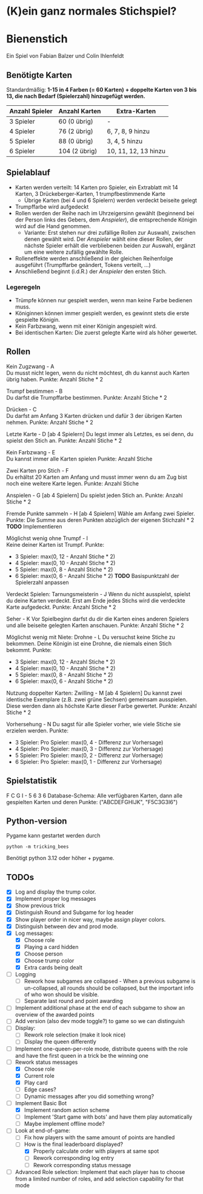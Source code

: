 
# (K)ein ganz normales Stichspiel?

# Bienenstich

Ein Spiel von Fabian Balzer und Colin Ihlenfeldt

## Benötigte Karten

Standardmäßig:
**1-15 in 4 Farben (= 60 Karten)**
**+ doppelte Karten von 3 bis 13, die nach Bedarf (Spielerzahl) hinzugefügt werden.**

|Anzahl Spieler | Anzahl Karten | Extra-Karten|
|---------------|---------------|--------------------|
|3 Spieler |    60 (0 übrig) |    - |
|4 Spieler |    76 (2 übrig) |    6, 7, 8, 9 hinzu |
|5 Spieler |    88 (0 übrig) |    3, 4, 5 hinzu |
|6 Spieler |    104 (2 übrig) |    10, 11, 12, 13 hinzu |

## Spielablauf

- Karten werden verteilt: 14 Karten pro Spieler, ein Extrablatt mit 14 Karten, 3 Drückeberger-Karten, 1 trumpfbestimmende Karte
  - Übrige Karten (bei 4 und 6 Spielern) werden verdeckt beiseite gelegt
- Trumpffarbe wird aufgedeckt
- Rollen werden der Reihe nach im Uhrzeigersinn gewählt (beginnend bei der Person links des Gebers, dem *Anspieler*), die entsprechende Königin wird auf die Hand genommen.
  - Variante: Erst stehen nur drei zufällige Rollen zur Auswahl, zwischen denen gewählt wird. Der *Anspieler* wählt eine dieser Rollen, der nächste Spieler erhält die verbliebenen beiden zur Auswahl, ergänzt um eine weitere zufällig gewählte Rolle.
- Rolleneffekte werden anschließend in der gleichen Reihenfolge ausgeführt (Trumpffarbe geändert, Tokens verteilt, …)
- Anschließend beginnt (i.d.R.) der *Anspieler* den ersten Stich.

### Legeregeln

- Trümpfe können nur gespielt werden, wenn man keine Farbe bedienen muss.
- Königinnen können immer gespielt werden, es gewinnt stets die erste gespielte Königin.
- Kein Farbzwang, wenn mit einer Königin angespielt wird.
- Bei identischen Karten: Die zuerst gelegte Karte wird als höher gewertet.

## Rollen

Kein Zugzwang - A  
Du musst nicht legen, wenn du nicht möchtest, dh du kannst auch Karten übrig haben.
Punkte: Anzahl Stiche * 2

Trumpf bestimmen - B  
Du darfst die Trumpffarbe bestimmen.
Punkte: Anzahl Stiche * 2

Drücken - C  
Du darfst am Anfang 3 Karten drücken und dafür 3 der übrigen Karten nehmen.
Punkte: Anzahl Stiche * 2

Letzte Karte - D  [ab 4 Spielern]
Du legst immer als Letztes, es sei denn, du spielst den Stich an.
Punkte: Anzahl Stiche * 2

Kein Farbzwang - E  
Du kannst immer alle Karten spielen
Punkte: Anzahl Stiche

Zwei Karten pro Stich - F  
Du erhältst 20 Karten am Anfang und musst immer wenn du am Zug bist noch eine weitere Karte legen.
Punkte: Anzahl Stiche

Anspielen - G  [ab 4 Spielern]
Du spielst jeden Stich an.
Punkte: Anzahl Stiche * 2

Fremde Punkte sammeln - H [ab 4 Spielern]
Wähle am Anfang zwei Spieler.
Punkte: Die Summe aus deren Punkten abzüglich der eigenen Stichzahl * 2
**TODO** Implementieren

Möglichst wenig ohne Trumpf - I  
Keine deiner Karten ist Trumpf.
Punkte:
- 3 Spieler: max(0, 12 - Anzahl Stiche * 2)
- 4 Spieler: max(0, 10 - Anzahl Stiche * 2)
- 5 Spieler: max(0, 8 - Anzahl Stiche * 2)
- 6 Spieler: max(0, 6 - Anzahl Stiche * 2)
**TODO** Basispunktzahl der Spielerzahl anpassen

Verdeckt Spielen: Tarnungsmeisterin - J
Wenn du nicht ausspielst, spielst du deine Karten verdeckt.
Erst am Ende jedes Stichs wird die verdeckte Karte aufgedeckt.
Punkte: Anzahl Stiche * 2

Seher - K
Vor Spielbeginn darfst du dir die Karten eines anderen Spielers und alle beiseite gelegten Karten anschauen.
Punkte: Anzahl Stiche * 2

Möglichst wenig mit Niete: Drohne - L
Du versuchst keine Stiche zu bekommen. Deine Königin ist eine Drohne, die niemals einen Stich bekommt.
Punkte:
- 3 Spieler: max(0, 12 - Anzahl Stiche * 2)
- 4 Spieler: max(0, 10 - Anzahl Stiche * 2)
- 5 Spieler: max(0, 8 - Anzahl Stiche * 2)
- 6 Spieler: max(0, 6 - Anzahl Stiche * 2)

Nutzung doppelter Karten: Zwilling - M [ab 4 Spielern]
Du kannst zwei identische Exemplare (z.B. zwei grüne Sechsen) gemeinsam ausspielen. Diese werden dann als höchste Karte dieser Farbe gewertet.
Punkte: Anzahl Stiche * 2

Vorhersehung - N
Du sagst für alle Spieler vorher, wie viele Stiche sie erzielen werden.
Punkte:
- 3 Spieler: Pro Spieler: max(0, 4 - Differenz zur Vorhersage)
- 4 Spieler: Pro Spieler: max(0, 3 - Differenz zur Vorhersage)
- 5 Spieler: Pro Spieler: max(0, 2 - Differenz zur Vorhersage)
- 6 Spieler: Pro Spieler: max(0, 1 - Differenz zur Vorhersage)

## Spielstatistik

F C G I - 5 6 3 6
Database-Schema: Alle verfügbaren Karten, dann alle gespielten Karten und deren Punkte:
("ABCDEFGHIJK", "F5C3G3I6")

## Python-version

Pygame kann gestartet werden durch

```python -m tricking_bees```

Benötigt python 3.12 oder höher + pygame.

## TODOs

- [x] Log and display the trump color.
- [x] Implement proper log messages
- [x] Show previous trick
- [x] Distinguish Round and Subgame for log header
- [x] Show player order in nicer way, maybe assign player colors.
- [x] Distinguish between dev and prod mode.
- [x] Log messages:
  - [x] Choose role
  - [x] Playing a card hidden
  - [x] Choose person
  - [x] Choose trump color
  - [x] Extra cards being dealt
- [ ] Logging
  - [ ] Rework how subgames are collapsed - When a previous subgame is un-collapsed, all rounds should be collapsed, but the important info of who won should be visible.
  - [ ] Separate last round and point awarding
- [ ] Implement additional phase at the end of each subgame to show an overview of the awarded points
- [ ] Add version (also dev mode toggle?) to game so we can distinguish
- [ ] Display:
  - [ ] Rework role selection (make it look nice)
  - [ ] Display the queen differently
- [ ] Implement one-queen-per-role mode, distribute queens with the role and have the first queen in a trick be the winning one
- [ ] Rework status messages
  - [x] Choose role
  - [x] Current role
  - [x] Play card
  - [ ] Edge cases?
  - [ ] Dynamic messages after you did something wrong?
- [ ] Implement Basic Bot
  - [x] Implement random action scheme
  - [ ] Implement 'Start game with bots' and have them play automatically
  - [ ] Maybe implement offline mode?
- [ ] Look at end-of-game:
  - [ ] Fix how players with the same amount of points are handled
  - [ ] How is the final leaderboard displayed?
    - [x] Properly calculate order with players at same spot
    - [ ] Rework corresponding log entry
    - [ ] Rework corresponding status message
- [ ] Advanced Role selection: Implement that each player has to choose from a limited number of roles, and add selection capability for that mode

